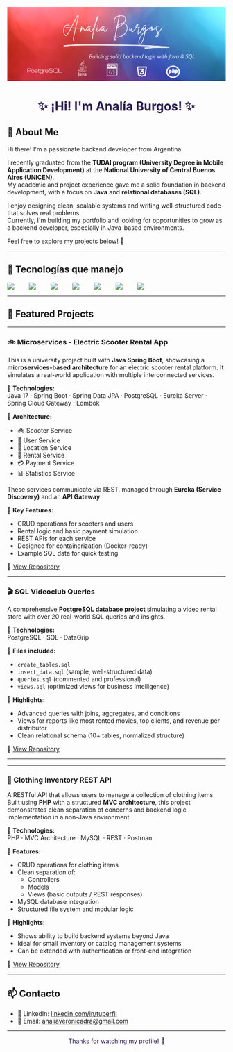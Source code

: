 
<!-- Banner o imagen personalizada (opcional) -->
<!-- Puedes crear una imagen en Canva y subirla al repo para colocar aquí -->


<p align="center">
  <img src="./banner_3.png" alt="Analia Burgos Banner" width=1500>
</p>




<h1 align="center" style="color:#2b1f51;">✨ ¡Hi! I'm Analía Burgos! ✨</h1>


## 👋 About Me

Hi there! I'm  a passionate backend developer from Argentina.

I recently graduated from the **TUDAI program (University Degree in Mobile Application Development)** at the **National University of Central Buenos Aires (UNICEN)**.  
My academic and project experience gave me a solid foundation in backend development, with a focus on **Java** and **relational databases (SQL)**.

I enjoy designing clean, scalable systems and writing well-structured code that solves real problems.  
Currently, I'm building my portfolio and looking for opportunities to grow as a backend developer, especially in Java-based environments.

Feel free to explore my projects below! 🚀
 


---

## 🚀 Tecnologías que manejo

<div style="display: flex; flex-wrap: wrap; gap: 10px;">
  <img src="https://cdn.jsdelivr.net/gh/devicons/devicon/icons/java/java-original.svg" width="40"/> 
  <img src="https://cdn.jsdelivr.net/gh/devicons/devicon/icons/spring/spring-original.svg" width="40"/>
  <img src="https://cdn.jsdelivr.net/gh/devicons/devicon/icons/postgresql/postgresql-original.svg" width="40"/>
  <img src="https://cdn.jsdelivr.net/gh/devicons/devicon/icons/html5/html5-original.svg" width="40"/> 
  <img src="https://cdn.jsdelivr.net/gh/devicons/devicon/icons/css3/css3-original.svg" width="40"/>
  <img src="https://cdn.jsdelivr.net/gh/devicons/devicon/icons/git/git-original.svg" width="40"/> 
  <img src="https://cdn.jsdelivr.net/gh/devicons/devicon/icons/github/github-original.svg" width="40"/> 
</div>

---

## 💼 Featured Projects

---

### 🚲 Microservices - Electric Scooter Rental App

This is a university project built with **Java Spring Boot**, showcasing a **microservices-based architecture** for an electric scooter rental platform. It simulates a real-world application with multiple interconnected services.

**🔧 Technologies:**  
Java 17 · Spring Boot · Spring Data JPA · PostgreSQL · Eureka Server · Spring Cloud Gateway · Lombok

**🧩 Architecture:**
- 🚲 Scooter Service
- 👤 User Service
- 📍 Location Service
- 🧾 Rental Service
- 💳 Payment Service
- 📊 Statistics Service

These services communicate via REST, managed through **Eureka (Service Discovery)** and an **API Gateway**.

**📌 Key Features:**
- CRUD operations for scooters and users  
- Rental logic and basic payment simulation  
- REST APIs for each service  
- Designed for containerization (Docker-ready)  
- Example SQL data for quick testing  

🔗 [View Repository](https://github.com/Ayvero/Microservices_monopatines)

---

### 🎬 SQL Videoclub Queries

A comprehensive **PostgreSQL database project** simulating a video rental store with over 20 real-world SQL queries and insights.

**🔧 Technologies:**  
PostgreSQL · SQL · DataGrip

**📁 Files included:**
- `create_tables.sql`
- `insert_data.sql` (sample, well-structured data)
- `queries.sql` (commented and professional)
- `views.sql` (optimized views for business intelligence)

**📌 Highlights:**
- Advanced queries with joins, aggregates, and conditions  
- Views for reports like most rented movies, top clients, and revenue per distributor  
- Clean relational schema (10+ tables, normalized structure)

🔗 [View Repository](https://github.com/Ayvero/sql_videoclub_queries)

---
---

### 👗 Clothing Inventory REST API

A RESTful API that allows users to manage a collection of clothing items. Built using **PHP** with a structured **MVC architecture**, this project demonstrates clean separation of concerns and backend logic implementation in a non-Java environment.

**🔧 Technologies:**  
PHP · MVC Architecture · MySQL · REST · Postman

**📁 Features:**
- CRUD operations for clothing items
- Clean separation of:
  - Controllers
  - Models
  - Views (basic outputs / REST responses)
- MySQL database integration
- Structured file system and modular logic

**📌 Highlights:**
- Shows ability to build backend systems beyond Java
- Ideal for small inventory or catalog management systems
- Can be extended with authentication or front-end integration

🔗 [View Repository](https://github.com/Ayvero/api_rest)





<!--
### 🎬 **Videoteca App**
App CRUD para administrar una videoteca: películas, empleados, departamentos y distribuidores.  
🔧 Tecnologías: Java, Javalin, PostgreSQL, HTML/CSS  
📌 Incluye consultas SQL complejas, vistas, restricciones y documentación profesional.  
🔗 [Ver repositorio](https://github.com/tuusuario/nombre-repo) | 🌐 [Ver demo](https://tudemo.vercel.app)

---
-->
---

## 📫 Contacto


- 💼 LinkedIn: [linkedin.com/in/tuperfil](https://linkedin.com/in/tuperfil)
- 📧 Email: [analiaveronicadra@gmail.com](mailto:analiaveronicadra@gmail.com)

---

<p align="center" style="color:#2b1f51;">
Thanks for watching my profile! 🙌  
</p>
